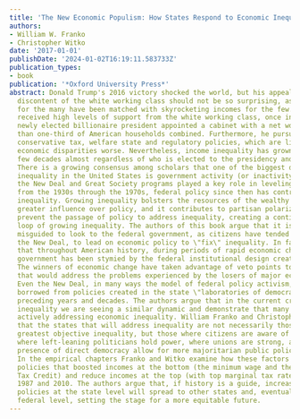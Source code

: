 ```yaml
---
title: 'The New Economic Populism: How States Respond to Economic Inequality'
authors:
- William W. Franko
- Christopher Witko
date: '2017-01-01'
publishDate: '2024-01-02T16:19:11.583733Z'
publication_types:
- book
publication: '*Oxford University Press*'
abstract: Donald Trump's 2016 victory shocked the world, but his appeals to the economic
  discontent of the white working class should not be so surprising, as stagnant wages
  for the many have been matched with skyrocketing incomes for the few. Though Trump
  received high levels of support from the white working class, once in office, the
  newly elected billionaire president appointed a cabinet with a net worth greater
  than one-third of American households combined. Furthermore, he pursued traditionally
  conservative tax, welfare state and regulatory policies, which are likely to make
  economic disparities worse. Nevertheless, income inequality has grown over the last
  few decades almost regardless of who is elected to the presidency and congress.
  There is a growing consensus among scholars that one of the biggest drivers of income
  inequality in the United States is government activity (or inactivity). Just as
  the New Deal and Great Society programs played a key role in leveling income distribution
  from the 1930s through the 1970s, federal policy since then has contributed to expanding
  inequality. Growing inequality bolsters the resources of the wealthy leading to
  greater influence over policy, and it contributes to partisan polarization. Both
  prevent the passage of policy to address inequality, creating a continuous feedback
  loop of growing inequality. The authors of this book argue that it is therefore
  misguided to look to the federal government, as citizens have tended to do since
  the New Deal, to lead on economic policy to \"fix\" inequality. In fact, they argue
  that throughout American history, during periods of rapid economic change the federal
  government has been stymied by the federal institutional design created by the Constitution.
  The winners of economic change have taken advantage of veto points to prevent change
  that would address the problems experienced by the losers of major economic change.
  Even the New Deal, in many ways the model of federal policy activism, was largely
  borrowed from policies created in the state \"laboratories of democracy\" in the
  preceding years and decades. The authors argue that in the current crisis of growing
  inequality we are seeing a similar dynamic and demonstrate that many states are
  actively addressing economic inequality. William Franko and Christopher Witko argue
  that the states that will address inequality are not necessarily those with the
  greatest objective inequality, but those where citizens are aware of growing inequality,
  where left-leaning politicians hold power, where unions are strong, and where the
  presence of direct democracy allow for more majoritarian public policy outcomes.
  In the empirical chapters Franko and Witko examine how these factors have shaped
  policies that boosted incomes at the bottom (the minimum wage and the Earned Income
  Tax Credit) and reduce incomes at the top (with top marginal tax rates) between
  1987 and 2010. The authors argue that, if history is a guide, increasingly egalitarian
  policies at the state level will spread to other states and, eventually, to the
  federal level, setting the stage for a more equitable future.
---
```

